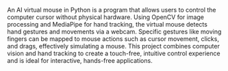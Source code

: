 An AI virtual mouse in Python is a program that allows users to control the computer cursor without physical hardware. Using OpenCV for image processing and MediaPipe for hand tracking, the virtual mouse detects hand gestures and movements via a webcam. Specific gestures like moving fingers can be mapped to mouse actions such as cursor movement, clicks, and drags, effectively simulating a mouse. This project combines computer vision and hand tracking to create a touch-free, intuitive control experience and is ideal for interactive, hands-free applications.

